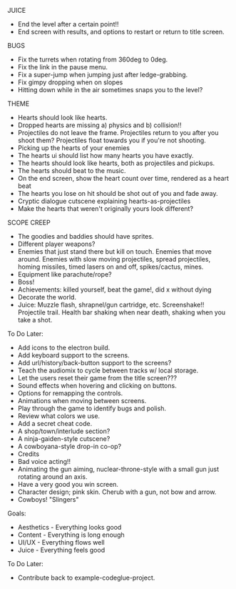 JUICE
- End the level after a certain point!!
- End screen with results, and options to restart or return to title screen.

BUGS
- Fix the turrets when rotating from 360deg to 0deg.
- Fix the link in the pause menu.
- Fix a super-jump when jumping just after ledge-grabbing.
- Fix gimpy dropping when on slopes
- Hitting down while in the air sometimes snaps you to the level?

THEME
- Hearts should look like hearts.
- Dropped hearts are missing a) physics and b) collision!!
- Projectiles do not leave the frame. Projectiles return to you after you shoot them? Projectiles float towards you if you're not shooting.
- Picking up the hearts of your enemies
- The hearts ui should list how many hearts you have exactly.
- The hearts should look like hearts, both as projectiles and pickups.
- The hearts should beat to the music.
- On the end screen, show the heart count over time, rendered as a heart beat
- The hearts you lose on hit should be shot out of you and fade away.
- Cryptic dialogue cutscene explaining hearts-as-projectiles
- Make the hearts that weren't originally yours look different?

SCOPE CREEP
- The goodies and baddies should have sprites.
- Different player weapons?
- Enemies that just stand there but kill on touch. Enemies that move around. Enemies with slow moving projectiles, spread projectiles, homing missiles, timed lasers on and off, spikes/cactus, mines.
- Equipment like parachute/rope?
- Boss!
- Achievements: killed yourself, beat the game!, did x without dying
- Decorate the world.
- Juice: Muzzle flash, shrapnel/gun cartridge, etc. Screenshake!! Projectile trail. Health bar shaking when near death, shaking when you take a shot.

To Do Later:
- Add icons to the electron build.
- Add keyboard support to the screens.
- Add url/history/back-button support to the screens?
- Teach the audiomix to cycle between tracks w/ local storage.
- Let the users reset their game from the title screen???
- Sound effects when hovering and clicking on buttons.
- Options for remapping the controls.
- Animations when moving between screens.
- Play through the game to identify bugs and polish.
- Review what colors we use.
- Add a secret cheat code.
- A shop/town/interlude section?
- A ninja-gaiden-style cutscene?
- A cowboyana-style drop-in co-op?
- Credits
- Bad voice acting!!
- Animating the gun aiming, nuclear-throne-style with a small gun just rotating around an axis.
- Have a very good you win screen.
- Character design; pink skin. Cherub with a gun, not bow and arrow.
- Cowboys! "Slingers"

Goals:
- Aesthetics - Everything looks good
- Content - Everything is long enough
- UI/UX - Everything flows well
- Juice - Everything feels good

To Do Later:
- Contribute back to example-codeglue-project.
